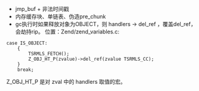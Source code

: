 * jmp\_buf + 非法时间戳
* 内存缓存块、单链表、伪造pre\_chunk
* gc执行时如果释放对象为OBJECT，则 handlers -&gt; del\_ref ，覆盖del\_ref，会劫持rip。
位置：Zend/zend_variables.c:
```
case IS_OBJECT:
	{
		TSRMLS_FETCH();
		Z_OBJ_HT_P(zvalue)->del_ref(zvalue TSRMLS_CC);
	}
    break;
```
Z\_OBJ\_HT\_P 是对 zval 中的 handlers 取值的宏。



